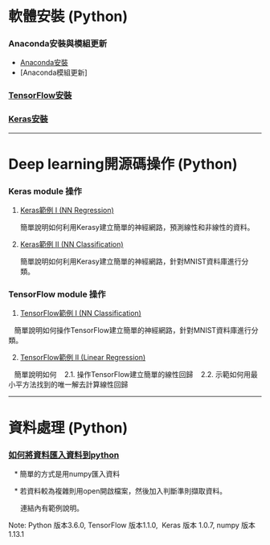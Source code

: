 # 軟體安裝 (Python)

### Anaconda安裝與模組更新
* [Anaconda安裝](https://github.com/TommyHuang821/Deep-Learning-API-example/blob/master/Install/1.%20%E5%AE%89%E8%A3%9DAnaconda.md)
* [Anaconda模組更新]

### [TensorFlow安裝](https://github.com/TommyHuang821/Deep-Learning-API-example/blob/master/Install/TensorFlow%E5%AE%89%E8%A3%9D.md)



### [Keras安裝](https://github.com/TommyHuang821/Deep-Learning-API-example/blob/master/Install/Keras%E5%AE%89%E8%A3%9D.md)

----------------------------------------------------------------------------------------------------------------------------
# Deep learning開源碼操作 (Python) 

### Keras module 操作
1. [Keras範例 I (NN Regression)](https://github.com/TommyHuang821/Note/blob/master/Keras/Keras%E7%AF%84%E4%BE%8B%20I.md)

    簡單說明如何利用Kerasy建立簡單的神經網路，預測線性和非線性的資料。


2. [Keras範例 II (NN Classification)](https://github.com/TommyHuang821/Note/blob/master/Keras/Keras%E7%AF%84%E4%BE%8B%20II%20(%E5%88%86%E9%A1%9E).md)

    簡單說明如何利用Kerasy建立簡單的神經網路，針對MNIST資料庫進行分類。

### TensorFlow module 操作
1. [TensorFlow範例 I (NN Classification)](https://github.com/TommyHuang821/Deep-Learning-API-example/blob/master/TensorFlow/TF%20%E7%AF%84%E4%BE%8B%20I%20(DNN%20Classification).md)

    簡單說明如何操作TensorFlow建立簡單的神經網路，針對MNIST資料庫進行分類。

2. [TensorFlow範例 II (Linear Regression)](https://github.com/TommyHuang821/Deep-Learning-API-example/blob/master/TensorFlow/TF%20%E7%AF%84%E4%BE%8B%20II%20(Regression).md)

    簡單說明如何
    2.1. 操作TensorFlow建立簡單的線性回歸
    2.2. 示範如何用最小平方法找到的唯一解去計算線性回歸

----------------------------------------------------------------------------------------------------------------------------
# 資料處理 (Python)
### [如何將資料匯入資料到python](https://github.com/TommyHuang821/Deep-Learning-API-example/blob/master/Data%20Process/loaddata.md)

    * 簡單的方式是用numpy匯入資料
   
    * 若資料較為複雜則用open開啟檔案，然後加入判斷準則擷取資料。
   
        連結內有範例說明。




Note: Python 版本3.6.0,  TensorFlow 版本1.1.0,  Keras 版本 1.0.7,  numpy 版本 1.13.1
